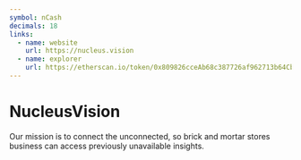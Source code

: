 ```yaml
---
symbol: nCash
decimals: 18
links:
  - name: website
    url: https://nucleus.vision
  - name: explorer
    url: https://etherscan.io/token/0x809826cceAb68c387726af962713b64Cb5Cb3CCA
---
```


# NucleusVision

Our mission is to connect the unconnected, so brick and mortar stores business can access previously unavailable insights.
